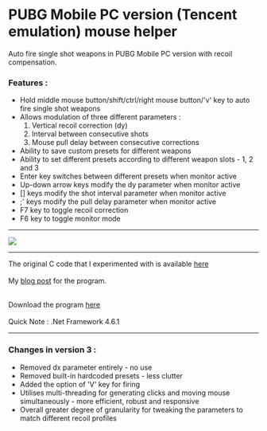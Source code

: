 # PUBG Mobile PC version (Tencent emulation) mouse helper
Auto fire single shot weapons in PUBG Mobile PC version with recoil compensation.
<p>
  <h3>Features :</h3>

<ul>
  <li>Hold middle mouse button/shift/ctrl/right mouse button/'v' key to auto fire single shot weapons</li>
  <li>Allows modulation of three different parameters : <ol><li>Vertical recoil correction (dy)</li> <li>Interval between consecutive shots</li> <li>Mouse pull delay between consecutive corrections</li></ol></li>
<li>Ability to save custom presets for different weapons</li>
  <li>Ability to set different presets according to different weapon slots - 1, 2 and 3</li>
<li>Enter key switches between different presets when monitor active</li>
  <li>Up-down arrow keys modify the dy parameter when monitor active</li>
  <li>[] keys modify the shot interval parameter when monitor active</li>
  <li>;' keys modify the pull delay parameter when monitor active</li>
  <li>F7 key to toggle recoil correction</li>
  <li>F6 key to toggle monitor mode</li>
  </ul>

  </p>
  

<hr/>
<p>
  <img src="https://raw.githubusercontent.com/globalpolicy/pubgmobilemousehelper/master/screenshot.png">
  </p>
  <hr/>
The original C code that I experimented with is available 
<a href="https://gist.github.com/globalpolicy/5c9f3bc071412e646524c1e552416b5d">here</a><br/><br/>
My <a href="http://c0dew0rth.blogspot.com/2018/05/pubg-mobile-mouse-helper.html">blog post</a> for the program.
<br/><br/>

Download the program <a href="https://github.com/globalpolicy/pubgmobilemousehelper/raw/master/PUBG%20Mouse%20Helper/PUBG%20Mouse%20Helper/bin/Release/PUBG%20Mouse%20Helper.exe">here</a>
  <br/><br/>
  Quick Note : .Net Framework 4.6.1
  <hr/>
  <h3>Changes in version 3 :</h3>
  <ul>
  <li>Removed dx parameter entirely - no use</li>
  <li>Removed built-in hardcoded presets - less clutter</li>
  <li>Added the option of 'V' key for firing</li>
  <li>Utilises multi-threading for generating clicks and moving mouse simultaneously - more efficient, robust and responsive</li>
  <li>Overall greater degree of granularity for tweaking the parameters to match different recoil profiles</li>
  </ul>
